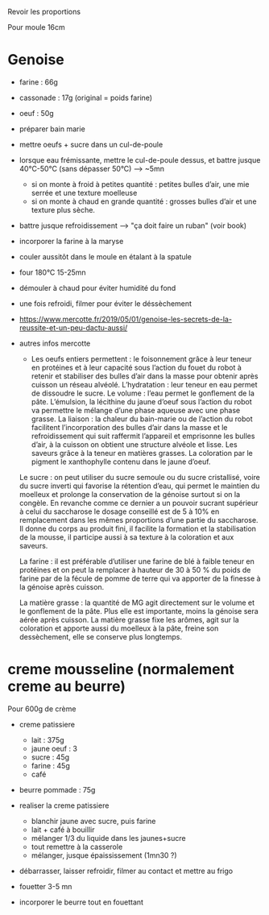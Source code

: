 Revoir les proportions

Pour moule 16cm

# Genoise
- farine    :   66g
- cassonade :   17g (original = poids farine)
- oeuf      :   50g 



- préparer bain marie
- mettre oeufs + sucre dans un cul-de-poule 
- lorsque eau frémissante, mettre le cul-de-poule dessus, et battre jusque 40°C-50°C (sans dépasser 50°C) --> ~5mn
    - si on monte à froid à petites quantité : petites bulles d’air, une mie serrée et une texture moelleuse
    - si on monte à chaud en grande quantité : grosses bulles d’air et une texture plus sèche.
- battre jusque refroidissement --> "ça doit faire un ruban" (voir book)
- incorporer la farine à la maryse
- couler aussitôt dans le moule en étalant à la spatule
- four 180°C 15-25mn
- démouler à chaud pour éviter humidité du fond
- une fois refroidi, filmer pour éviter le déssèchement



- https://www.mercotte.fr/2019/05/01/genoise-les-secrets-de-la-reussite-et-un-peu-dactu-aussi/
- autres infos mercotte
    - Les oeufs entiers permettent : le foisonnement grâce à leur teneur en protéines  et à leur capacité sous l’action du fouet du robot à retenir et stabiliser des bulles d’air dans la masse pour obtenir après cuisson un réseau alvéolé. L’hydratation : leur teneur en eau permet de dissoudre le sucre. Le volume : l’eau permet le gonflement de la pâte. L’émulsion, la lécithine du jaune d’oeuf sous l’action du robot  va permettre le mélange d’une phase aqueuse avec une phase grasse. La liaison : la chaleur du bain-marie ou de l’action du robot facilitent l’incorporation des bulles d’air dans la masse et le refroidissement qui suit raffermit l’appareil et emprisonne les bulles d’air, à la cuisson on obtient une structure alvéole et lisse. Les saveurs grâce à la teneur en matières grasses. La coloration par le pigment le xanthophylle contenu dans le jaune d’oeuf.

    Le sucre : on peut utiliser du sucre semoule ou du sucre cristallisé, voire du sucre inverti qui favorise la rétention d’eau, qui permet le maintien du moelleux et prolonge la conservation de la génoise surtout si on la congèle. En revanche comme ce dernier  a un pouvoir sucrant supérieur à celui du saccharose le dosage conseillé est de 5 à 10% en remplacement dans les mêmes proportions d’une partie du saccharose. Il donne du corps au produit fini, il facilite la formation et la stabilisation de la mousse, il participe aussi à sa texture à la coloration et aux saveurs.

    La farine : il est préférable d’utiliser une farine de blé à faible teneur en protéines et on peut la remplacer à hauteur de 30 à 50 % du poids de farine  par de la fécule de pomme de terre qui va apporter de la finesse à la génoise après cuisson.

    La matière grasse : la quantité de MG agit directement sur le volume et le gonflement de la pâte. Plus elle est importante, moins la génoise sera aérée après cuisson. La matière grasse fixe les arômes, agit sur la coloration et apporte aussi du moelleux à la pâte, freine son dessèchement, elle se conserve plus longtemps.

# creme mousseline (normalement creme au beurre)
Pour 600g de crème
- creme patissiere
    - lait          : 375g
    - jaune oeuf    : 3
    - sucre         : 45g
    - farine        : 45g
    - café
- beurre pommade    : 75g

- realiser la creme patissiere
    - blanchir jaune avec sucre, puis farine
    - lait + café à bouillir
    - mélanger 1/3 du liquide dans les jaunes+sucre
    - tout remettre à la casserole
    - mélanger, jusque épaississement (1mn30 ?)
- débarrasser, laisser refroidir, filmer au contact et mettre au frigo
- fouetter 3-5 mn
- incorporer le beurre tout en fouettant